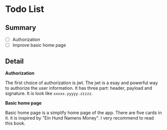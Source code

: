 # Todo List

## Summary

- [ ] Authorization
- [ ] Improve basic home page

## Detail

**Authorization**

The first choice of authorization is jwt. The jwt is a esay and powerful way to authorize the user information. It has three part: header, payload and signature. It is look like `xxxxx.yyyyy.zzzzz`. 

**Basic home page**

Basic home page is a simplify home page of the app. There are five cards in it. it is inspired by "Ein Hund Namens Money". I very recommend to read this book.